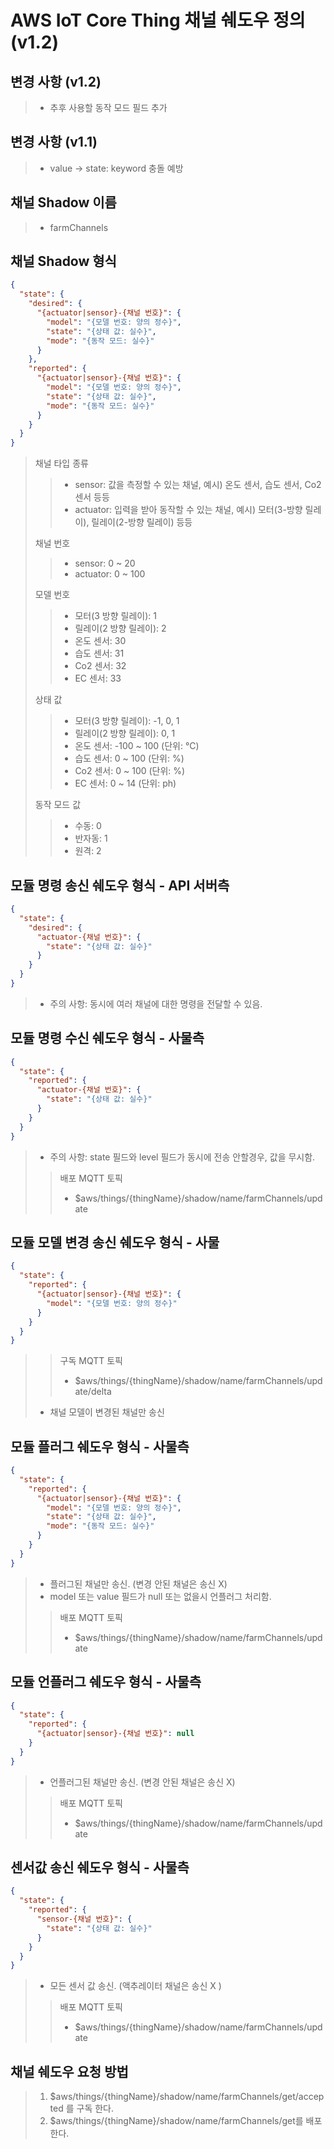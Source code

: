 # AWS IoT Core Thing 채널 쉐도우 정의 (v1.2)

## 변경 사항 (v1.2)

> * 추후 사용할 동작 모드 필드 추가

## 변경 사항 (v1.1)

> * value -> state: keyword 충돌 예방

## 채널 Shadow 이름

> * farmChannels

## 채널 Shadow 형식

```json
{
  "state": {
    "desired": {
      "{actuator|sensor}-{채널 번호}": {
        "model": "{모델 번호: 양의 정수}",
        "state": "{상태 값: 실수}",
        "mode": "{동작 모드: 실수}"
      }
    },
    "reported": {
      "{actuator|sensor}-{채널 번호}": {
        "model": "{모델 번호: 양의 정수}",
        "state": "{상태 값: 실수}",
        "mode": "{동작 모드: 실수}"
      }
    }
  }
}
```

> 채널 타입 종류
> > * sensor: 값을 측정할 수 있는 채널, 예시) 온도 센서, 습도 센서, Co2 센서 등등
> > * actuator: 입력을 받아 동작할 수 있는 채널, 예시) 모터(3-방향 릴레이), 릴레이(2-방향 릴레이) 등등
> >
> 채널 번호
> > * sensor: 0 ~ 20
> > * actuator: 0 ~ 100
> >
> 모델 번호
> > * 모터(3 방향 릴레이): 1
> > * 릴레이(2 방향 릴레이): 2
> > * 온도 센서: 30
> > * 습도 센서: 31
> > * Co2 센서: 32
> > * EC 센서: 33
> >
> 상태 값
> > * 모터(3 방향 릴레이): -1, 0, 1
> > * 릴레이(2 방향 릴레이): 0, 1
> > * 온도 센서: -100 ~ 100 (단위: °C)
> > * 습도 센서: 0 ~ 100 (단위: %)
> > * Co2 센서: 0 ~ 100 (단위: %)
> > * EC 센서: 0 ~ 14 (단위: ph)
> >
> 동작 모드 값
> > * 수동: 0
> > * 반자동: 1
> > * 원격: 2

## 모듈 명령 송신 쉐도우 형식 - API 서버측

```json
{
  "state": {
    "desired": {
      "actuator-{채널 번호}": {
        "state": "{상태 값: 실수}"
      }
    }
  }
}
```

> * 주의 사항: 동시에 여러 채널에 대한 명령을 전달할 수 있음.

## 모듈 명령 수신 쉐도우 형식 - 사물측

```json
{
  "state": {
    "reported": {
      "actuator-{채널 번호}": {
        "state": "{상태 값: 실수}"
      }
    }
  }
}
```

> * 주의 사항: state 필드와 level 필드가 동시에 전송 안할경우, 값을 무시함.
> > 배포 MQTT 토픽
> > * $aws/things/{thingName}/shadow/name/farmChannels/update

## 모듈 모델 변경 송신 쉐도우 형식 - 사물

```json
{
  "state": {
    "reported": {
      "{actuator|sensor}-{채널 번호}": {
        "model": "{모델 번호: 양의 정수}"
      }
    }
  }
}
```

> > 구독 MQTT 토픽
> > * $aws/things/{thingName}/shadow/name/farmChannels/update/delta
> * 채널 모델이 변경된 채널만 송신

## 모듈 플러그 쉐도우 형식 - 사물측

```json
{
  "state": {
    "reported": {
      "{actuator|sensor}-{채널 번호}": {
        "model": "{모델 번호: 양의 정수}",
        "state": "{상태 값: 실수}",
        "mode": "{동작 모드: 실수}"
      }
    }
  }
}
```

> * 플러그된 채널만 송신. (변경 안된 채널은 송신 X)
> * model 또는 value 필드가 null 또는 없을시 언플러그 처리함.
> > 배포 MQTT 토픽
> > * $aws/things/{thingName}/shadow/name/farmChannels/update

## 모듈 언플러그 쉐도우 형식 - 사물측

```json
{
  "state": {
    "reported": {
      "{actuator|sensor}-{채널 번호}": null
    }
  }
}
```

> * 언플러그된 채널만 송신. (변경 안된 채널은 송신 X)
> > 배포 MQTT 토픽
> > * $aws/things/{thingName}/shadow/name/farmChannels/update

## 센서값 송신 쉐도우 형식 - 사물측

```json
{
  "state": {
    "reported": {
      "sensor-{채널 번호}": {
        "state": "{상태 값: 실수}"
      }
    }
  }
}
```

> * 모든 센서 값 송신. (액추레이터 채널은 송신 X )
> > 배포 MQTT 토픽
> > * $aws/things/{thingName}/shadow/name/farmChannels/update

## 채널 쉐도우 요청 방법

> 1) $aws/things/{thingName}/shadow/name/farmChannels/get/accepted 를 구독 한다.
> 2) $aws/things/{thingName}/shadow/name/farmChannels/get를 배포 한다.
